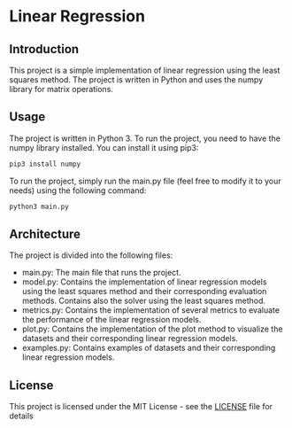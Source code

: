 # Linear Regression

## Introduction
This project is a simple implementation of linear regression using the least squares method. The project is written in Python and uses the numpy library for matrix operations.

## Usage
The project is written in Python 3. To run the project, you need to have the numpy library installed. You can install it using pip3:
```bash
pip3 install numpy
```

To run the project, simply run the main.py file (feel free to modify it to your needs) using the following command:
```bash
python3 main.py
```

## Architecture
The project is divided into the following files:
- main.py: The main file that runs the project.
- model.py: Contains the implementation of linear regression models using the least squares method and their corresponding evaluation methods. Contains also the solver using the least squares method.
- metrics.py: Contains the implementation of several metrics to evaluate the performance of the linear regression models.
- plot.py: Contains the implementation of the plot method to visualize the datasets and their corresponding linear regression models.
- examples.py: Contains examples of datasets and their corresponding linear regression models.

## License
This project is licensed under the MIT License - see the [LICENSE](LICENSE) file for details

